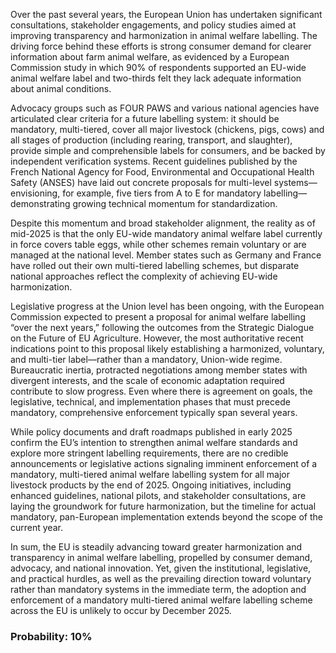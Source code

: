 Over the past several years, the European Union has undertaken significant consultations, stakeholder engagements, and policy studies aimed at improving transparency and harmonization in animal welfare labelling. The driving force behind these efforts is strong consumer demand for clearer information about farm animal welfare, as evidenced by a European Commission study in which 90% of respondents supported an EU-wide animal welfare label and two-thirds felt they lack adequate information about animal conditions.

Advocacy groups such as FOUR PAWS and various national agencies have articulated clear criteria for a future labelling system: it should be mandatory, multi-tiered, cover all major livestock (chickens, pigs, cows) and all stages of production (including rearing, transport, and slaughter), provide simple and comprehensible labels for consumers, and be backed by independent verification systems. Recent guidelines published by the French National Agency for Food, Environmental and Occupational Health Safety (ANSES) have laid out concrete proposals for multi-level systems—envisioning, for example, five tiers from A to E for mandatory labelling—demonstrating growing technical momentum for standardization.

Despite this momentum and broad stakeholder alignment, the reality as of mid-2025 is that the only EU-wide mandatory animal welfare label currently in force covers table eggs, while other schemes remain voluntary or are managed at the national level. Member states such as Germany and France have rolled out their own multi-tiered labelling schemes, but disparate national approaches reflect the complexity of achieving EU-wide harmonization.

Legislative progress at the Union level has been ongoing, with the European Commission expected to present a proposal for animal welfare labelling “over the next years,” following the outcomes from the Strategic Dialogue on the Future of EU Agriculture. However, the most authoritative recent indications point to this proposal likely establishing a harmonized, voluntary, and multi-tier label—rather than a mandatory, Union-wide regime. Bureaucratic inertia, protracted negotiations among member states with divergent interests, and the scale of economic adaptation required contribute to slow progress. Even where there is agreement on goals, the legislative, technical, and implementation phases that must precede mandatory, comprehensive enforcement typically span several years.

While policy documents and draft roadmaps published in early 2025 confirm the EU’s intention to strengthen animal welfare standards and explore more stringent labelling requirements, there are no credible announcements or legislative actions signaling imminent enforcement of a mandatory, multi-tiered animal welfare labelling system for all major livestock products by the end of 2025. Ongoing initiatives, including enhanced guidelines, national pilots, and stakeholder consultations, are laying the groundwork for future harmonization, but the timeline for actual mandatory, pan-European implementation extends beyond the scope of the current year.

In sum, the EU is steadily advancing toward greater harmonization and transparency in animal welfare labelling, propelled by consumer demand, advocacy, and national innovation. Yet, given the institutional, legislative, and practical hurdles, as well as the prevailing direction toward voluntary rather than mandatory systems in the immediate term, the adoption and enforcement of a mandatory multi-tiered animal welfare labelling scheme across the EU is unlikely to occur by December 2025.

### Probability: 10%